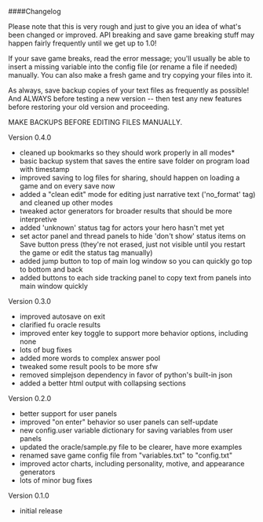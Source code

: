 ####Changelog

Please note that this is very rough and just to give you an idea of what's been changed or improved. API breaking and save game breaking stuff may happen fairly frequently until we get up to 1.0!

If your save game breaks, read the error message; you'll usually be able to insert a missing variable into the config file (or rename a file if needed) manually. You can also make a fresh game and try copying your files into it.

As always, save backup copies of your text files as frequently as possible! And ALWAYS before testing a new version -- then test any new features before restoring your old version and proceeding.

MAKE BACKUPS BEFORE EDITING FILES MANUALLY.

Version 0.4.0

* cleaned up bookmarks so they should work properly in all modes*
* basic backup system that saves the entire save folder on program load with timestamp
* improved saving to log files for sharing, should happen on loading a game and on every save now
* added a "clean edit" mode for editing just narrative text ('no_format' tag) and cleaned up other modes
* tweaked actor generators for broader results that should be more interpretive
* added 'unknown' status tag for actors your hero hasn't met yet
* set actor panel and thread panels to hide 'don't show' status items on Save button press (they're not erased, just not visible until you restart the game or edit the status tag manually)
* added jump button to top of main log window so you can quickly go top to bottom and back
* added buttons to each side tracking panel to copy text from panels into main window quickly

Version 0.3.0

* improved autosave on exit
* clarified fu oracle results
* improved enter key toggle to support more behavior options, including none
* lots of bug fixes
* added more words to complex answer pool
* tweaked some result pools to be more sfw
* removed simplejson dependency in favor of python's built-in json
* added a better html output with collapsing sections

Version 0.2.0

* better support for user panels
* improved "on enter" behavior so user panels can self-update
* new config.user variable dictionary for saving variables from user panels
* updated the oracle/sample.py file to be clearer, have more examples
* renamed save game config file from "variables.txt" to "config.txt"
* improved actor charts, including personality, motive, and appearance generators
* lots of minor bug fixes

Version 0.1.0

* initial release
